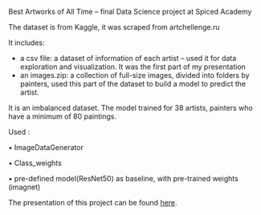 Best Artworks of All Time – final Data Science project at Spiced Academy 

The dataset is from Kaggle, it was scraped from artchellenge.ru 

It includes:

* a csv file: a dataset of information of each artist – used it for data exploration and visualization. It was the first part of my presentation 
* an images.zip: a collection of full-size images, divided into folders by painters, used this part of the dataset to build a model to predict the artist. 

It is an imbalanced dataset. The model trained for 38 artists, painters who have a minimum of 80 paintings.

Used :

•        ImageDataGenerator

•        Class_weights

•        pre-defined model(ResNet50) as baseline, with pre-trained weights (imagnet)


The presentation of this project can be found [here](https://www.canva.com/design/DAEKTC7sq38/97e2RTc1GITfp5RDV7I_ag/view?utm_content=DAEKTC7sq38&utm_campaign=designshare&utm_medium=link&utm_source=publishpresent).
